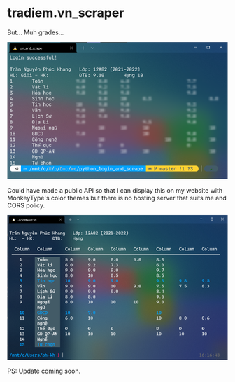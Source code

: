 # tradiem.vn_scraper
But... Muh grades...

![screenshot](assets/IMG_20220119_194023.png)

Could have made a public API so that I can display this on my website with MonkeyType's color themes but there is no hosting server that suits me and CORS policy.


![](assets/first_update.png)

PS: Update coming soon.
